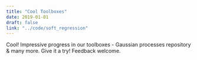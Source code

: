 ```yaml
---
title: "Cool Toolboxes"
date: 2019-01-01
draft: false
link: "../code/soft_regression"
---
```


Cool! Impressive progress in our toolboxes - Gaussian processes repository & many more. Give it a try! Feedback welcome.
